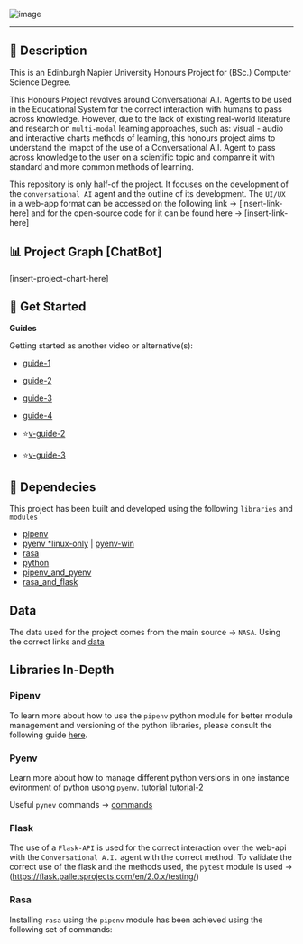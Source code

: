 ![image](https://user-images.githubusercontent.com/20924663/149317090-2482101c-87f2-4fdc-aecc-80e088b66f30.png)

---

## 📜 Description

This is an Edinburgh Napier University Honours Project for (BSc.) Computer Science Degree. 

This Honours Project revolves around Conversational A.I. Agents to be used in the Educational System for the correct interaction with humans to pass across knowledge. However, due to the lack of existing real-world literature and research on `multi-modal` learning approaches, such as: visual - audio and interactive charts methods of learning, this honours project aims to understand the imapct of the use of a Conversational A.I. Agent to pass across knowledge to the user on a scientific topic and companre it with standard and more common methods of learning.

This repository is only half-of the project. It focuses on the development of the `conversational AI` agent and the outline of its development. The `UI/UX` in a web-app format can be accessed on the following link -> [insert-link-here] and for the open-source code for it can be found here -> [insert-link-here]

## 📊 Project Graph [ChatBot]

[insert-project-chart-here]

## 🚀 Get Started

**Guides**

Getting started as another video or alternative(s):

- [guide-1](https://www.machinelearningplus.com/nlp/chatbot-with-rasa-and-spacy/)
- [guide-2](https://towardsdatascience.com/create-chatbot-using-rasa-part-1-67f68e89ddad)
- [guide-3](https://medium.com/co-learning-lounge/step-by-step-guide-to-install-rasa-x-in-windows-without-docker-85da8502bce)
- [guide-4](https://medium.com/analytics-vidhya/deploying-rasa-chatbot-on-heroku-using-docker-7199bf16c219)

- ⭐[v-guide-2](https://www.youtube.com/watch?v=Nk9K4s8g9yQ)
- ⭐[v-guide-3](https://www.youtube.com/watch?v=sazsWmP2d3o)

## 📌 Dependecies

This project has been built and developed using the following `libraries` and `modules`

- [pipenv](https://pypi.org/project/pipenv/)
- [pyenv *linux-only](https://github.com/pyenv/pyenv) | [pyenv-win](https://github.com/pyenv-win/pyenv-win#installation)
- [rasa](https://pypi.org/project/rasa/)
- [python](https://www.python.org/downloads/)
- [pipenv_and_pyenv](https://hackernoon.com/reaching-python-development-nirvana-bb5692adf30c)
- [rasa_and_flask](https://www.skcript.com/svr/rasa-flask-together-forever/)

## Data

The data used for the project comes from the main source -> `NASA`. Using the correct links and [data](https://solarsystem.nasa.gov/moons/saturn-moons/titan/overview/)

## Libraries In-Depth

### Pipenv

To learn more about how to use the `pipenv` python module for better module management and versioning of the python libraries, please consult the following guide [here](https://pipenv-fork.readthedocs.io/en/latest/basics.html).

### Pyenv

Learn more about how to manage different python versions in one instance evironment of python usong `pyenv`. [tutorial](https://switowski.com/blog/pyenv) [tutorial-2](https://realpython.com/intro-to-pyenv/)

Useful `pynev` commands -> [commands](https://github.com/pyenv/pyenv/blob/master/COMMANDS.md)

### Flask

The use of a `Flask-API` is used for the correct interaction over the web-api with the `Conversational A.I.` agent with the correct method. To validate the correct use of the flask and the methods used, the `pytest` module is used -> (https://flask.palletsprojects.com/en/2.0.x/testing/)

### Rasa

Installing `rasa` using the `pipenv` module has been achieved using the following set of commands:
